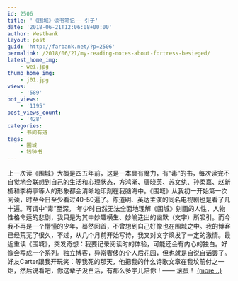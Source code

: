 ```yaml
---
id: 2506
title: '《围城》读书笔记—— 引子'
date: '2018-06-21T12:06:08+00:00'
author: Westbank
layout: post
guid: 'http://farbank.net/?p=2506'
permalink: /2018/06/21/my-reading-notes-about-fortress-besieged/
latest_home_img:
    - wei.jpg
thumb_home_img:
    - j01.jpg
views:
    - '589'
bot_views:
    - '1195'
post_views_count:
    - '428'
categories:
    - 书间有道
tags:
    - 围城
    - 钱钟书
---
```


上一次读《围城》大概是四五年前，这是一本具有魔力，有“毒”的书，每次读完不自觉地会联想到自己的生活和心理状态，方鸿渐、唐晓芙、苏文纨、孙柔嘉、赵新楣和李梅亭等人的形象都会清晰地印刻在我脑海中。《围城》从我初一开始第一次阅读，时至今日至少看过40-50遍了。陈道明、英达主演的同名电视剧也是看了几十遍。可谓中“毒”至深。 年少时自然无法全面地理解《围城》刻画的人性，人物性格命运的悲剧，我只是为其中妙趣横生、妙喻迭出的幽默（文字）所吸引。而今我不再是一个懵懂的少年，蓦然回首，不曾想到自己好像也在围城之中。我的博客已经荒芜了很久，不过，从几个月前开始写诗，我又对文字焕发了一定的激情。最近重读《围城》，突发奇想：我要记录阅读时的体验，可能还会有内心的独白。好像会写成一个系列。独立博客，异常奢侈的个人后花园，但也就是自说自话罢了。好友Carter跟我开玩笑：等我死的那天，他把我的什么诗歌文章在我坟前付之一炬，然后说看吧，你这辈子没白活，有那么多字儿陪你！—— 滚蛋！ [<span aria-label="Continue reading 《围城》读书笔记—— 引子">(more…)</span>](http://farbank.net/2018/06/21/my-reading-notes-about-fortress-besieged/#more-2506)